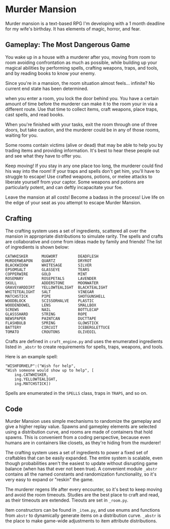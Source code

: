 # Murder Mansion

Murder mansion is a text-based RPG I'm developing with a 1 month deadline for my wife's birthday. It has elements of magic, horror, and fear. 

## Gameplay: The Most Dangerous Game
You wake up in a house with a murderer after you, moving from room to room avoiding confrontation as much as possible, while building up your magical abilities by performing spells, crafting weapons, traps, and tools, and by reading books to know your enemy. 

Since you're in a mansion, the room situation almost feels... infinite? No current end state has been determined. 

when you enter a room, you lock the door behind you. You have a certain amount of time before the murderer can make it to the room your in via a different route. Use that time to collect items, craft weapons, place traps, cast spells, and read books. 

When you're finished with your tasks, exit the room through one of three doors, but take caution, and the murderer could be in any of those rooms, waiting for you. 

Some rooms contain victims (alive or dead) that may be able to help you by trading items and providing information. It's best to hear these people out and see what they have to offer you. 

Keep moving! If you stay in any one place too long, the murderer could find his way into the room! If your traps and spells don't get him, you'll have to struggle to escape! Use crafted weapons, potions, or melee attacks to liberate yourself from your captor. Some weapons and potions are particularly potent, and can deftly incapacitate your foe. 

Leave the mansion at all costs! Become a badass in the process! Live life on the edge of your seat as you attempt to escape Murder Mansion. 

## Crafting
The crafting system uses a set of ingredients, scattered all over the mansion in appropriate distributions to simulate rarity. The spells and crafts are collaborative and come from ideas made by family and friends! The list of ingredients is shown below:

    CATWHISKER      MUGWORT         DEADFLESH       
    MURDERWEAPON    QUARTZ          DRYROT           
    BLACKWIDOW      WHITESAGE       SILVER            
    EPSOMSALT       GLASSEYE        TEARS         
    COPPERWIRE      GOLD            MINT          
    ROSEMARY        ROSEPETALS      LAVENDER        
    SKULL           ADDERSTONE      MOONWATER      
    GRAVEYARDDIRT   YELLOWTEALIGHT  BLACKTEALIGHT   
    WHITETEALIGHT   SALT            VINEGAR      
    MATCHSTICK      PIPE            SHOTGUNSHELL     
    WOODBLOCK       SCISSORHALVE    PLASTIC      
    WOODENDOWEL     LENS            SMALLBOX       
    SCREWS          NAIL            BOTTLECAP      
    GLASSSHARD      STRING          ROPE   
    NEWSPAPER       PAINTCAN        DUCTTAPE    
    FLASHBULB       SPRING          GLOWSTICK     
    BATTERY         CIRCUIT         ICEBERGLETTUCE  
    TOMATO          CROUTONS        OLIVEOIL    

Crafts are defined in `craft_engine.py` and uses the enumerated ingredients listed in `_abstr` to create requirements for spells, traps, weapons, and tools. 

Here is an example spell:  

    "WISHFORHELP":("Wish for help", 
    "Wish someone would show up to help", [
        ing.CATWHISKER, 
        ing.YELLOWTEALIGHT, 
        ing.MATCHSTICK])

Spells are enumerated in the `SPELLS` class, traps in `TRAPS`, and so on.

## Code
Murder Mansion uses simple mechanisms to randomize the gameplay and give a higher replay value. Spawns and gamepley elements are selected using a distribution curve, and rooms are made of containers that hold spawns. This is convenient from a coding perspective, because even humans are in containers like closets, as they're hiding from the murderer! 

The crafting system uses a set of ingredients to power a fixed set of craftables that can be easily expanded. The entire system is scalable, even though probabilities aren't the easiest to update without disrupting game balance (when has that ever not been true). A convenient module `_abstr` contains all the named constants and randomization functionality, so it's very easy to expand or "reskin" the game. 

The murderer regens life after every encounter, so it's best to keep moving and avoid the room timeouts. Studies are the best place to craft and read, as their timeouts are extended. Tieouts are set in `_room.py`. 

Item constructors can be found in `_item.py`, and use enums and functions from `abstr` to dynamically generate items on a distribution curve. `_abstr` is the place to make game-wide adjustments to item attribute distributions. 